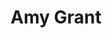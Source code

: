 ---
title: "Amy Grant"
summary: "Amy Lee Grant is an American singer-songwriter and musician. She began in contemporary Christian music before crossing over to pop music in the 1980s and 1990s. She has been referred to as \"The Queen of Christian Pop\".As of 2009 she had sold more than 30 million albums worldwide, won six Grammy Awards, 22 Gospel Music Association Dove Awards, and had the first Christian album to go platinum. She was honored with a star on the Hollywood Walk of Fame in 2006 for her contributions to the entertainment industry and in 2022, she was announced as a recipient of the Kennedy Center Honors.Grant made her debut as a teenager, gaining fame in Christian music during the 1980s with such hits as \"Father's Eyes\", \"El Shaddai\", and \"Angels\". In the mid-1980s, she began broadening her audience and soon became one of the first CCM artists to cross over into mainstream pop on the heels of her successful albums Unguarded and Lead Me On.
In 1986, she scored her first Billboard Hot 100 no. 1 song in a duet with Peter Cetera, \"The Next Time I Fall\". In 1991, she released the blockbuster album Heart in Motion which became her best-selling album to date, topping the Billboard Christian album chart for 32 weeks, selling five million copies in the U.S. and producing her second no. 1 pop single \"Baby Baby\" and produced another three top 10 on Billboard Hot 100; \"That's What Love Is For\", \"Every Heartbeat\" and \"Good for Me\".
She is the author of several books, including a memoir, Mosaic: Pieces of My Life So Far, and a book based on the popular Christmas song \"Breath of Heaven \" that she co-wrote."
slug: "amy-grant"
image: "amy-grant.jpg"
apple_music_artist_url: "https://music.apple.com/gb/artist/amy-grant/94363"
wikipedia_url: "https://en.wikipedia.org/wiki/Amy_Grant"
---